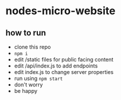 # nodes-micro-website


## how to run
- clone this repo
- `npm i` 
- edit /static files for public facing content
- edit /api/index.js to add endpoints
- edit index.js to change server properties
- run using `npm start`
- don't worry
- be happy
